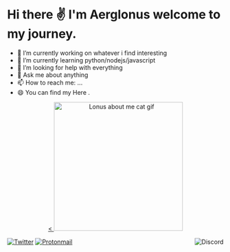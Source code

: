 # Hi there ✌️ I'm Aerglonus welcome to my journey. 
<!--
**Aerglonus/Aerglonus** is a ✨ _special_ ✨ repository because its `README.md` (this file) appears on your GitHub profile. -->

- 🔭 I’m currently working on whatever i find interesting 
- 🌱 I’m currently learning python/nodejs/javascript      
- 🤔 I’m looking for help with everything
- 💬 Ask me about anything  
- 📫 How to reach me: ...
- 😄 You can find my  Here . 


<p align="center">
  <a href="https://github.com/aerglonus">
    <picture><
      <source media="(prefers-color-scheme: dark)" srcset="https://github.com/Aerglonus/Aerglonus/blob/main/sadcat.gif">
      <img width="300" alt="Lonus about me cat gif" src="https://github.com/Aerglonus/Aerglonus/blob/main/snifcat.gif">
    </picture>
  </a>
</p>



  <a href="https://discord.gg/FHk84xf"> <img alt="Discord" align="right" src="https://img.shields.io/badge/Discord-%237289DA.svg?&style=for-the-badge&logo=discord&logoColor=white"/> </a>
  <a href="https://twitter.com/Aerglonus"><img alt="Twitter" src="https://img.shields.io/badge/Twitter-%231DA1F2.svg?&style=for-the-badge&logo=Twitter&logoColor=white"/></a> 
 <a href="mailto:aerglonus@proton.me"><img alt="Protonmail" src="https://img.shields.io/badge/Contact-8B89CC?style=for-the-badge&logo=protonmail&logoColor=white" /></a>

  

  
